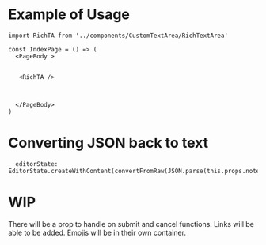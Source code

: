 # 

# Example of Usage

```
import RichTA from '../components/CustomTextArea/RichTextArea'

const IndexPage = () => (
  <PageBody >
  
   
   <RichTA />
   
   
  
  </PageBody>
)
```
# Converting JSON back to text 

```
  editorState: EditorState.createWithContent(convertFromRaw(JSON.parse(this.props.note.content)))
```

# WIP 

There will be a prop to handle on submit and cancel functions. 
Links will be able to be added. 
Emojis will be in their own container. 
